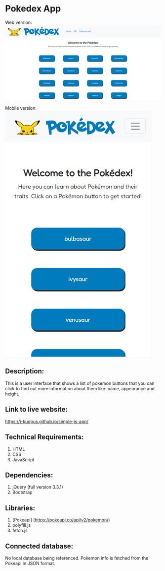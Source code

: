 # Pokedex App

Web version:
![Pokedex App Web Image](img/Pokedex1.jpg?raw=true "Title")

Mobile version:
![Pokedex App Mobile Image](img/Pokedex1.2.jpg?raw=true "Title")
## Description:

This is a user interface that shows a list of pokemon buttons that you can click to find out more information about them like: name, appearance and height.

## Link to live website:

https://j-kuopus.github.io/simple-js-app/

## Technical Requirements:

1. HTML
2. CSS
3. JavaScript

## Dependencies:

1. jQuery (full version 3.3.1)
2. Bootstrap

## Libraries:

1. [Pokeapi] (https://pokeapi.co/api/v2/pokemon/)
2. polyfill.js
3. fetch.js

## Connected database:

No local database being referenced. Pokemon info is fetched from the Pokeapi in JSON format.
